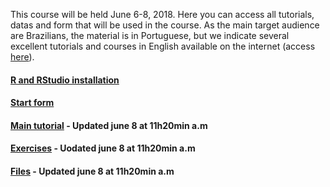 This course will be held June 6-8, 2018. Here you can access all tutorials, datas and form that will be used in the course. As the main target audience are Brazilians, the material is in Portuguese, but we indicate several excellent tutorials and courses in English available on the internet (access [here](english_tutorials.md)).

#### [R and RStudio installation](Tutorial_instalacao.html)

#### [Start form](https://goo.gl/forms/JyDVx1jde05Go7P32)

#### [Main tutorial](cursoR.html) - Updated june 8 at 11h20min a.m

#### [Exercises](Exercicios.html) - Uodated june 8 at 11h20min a.m

#### [Files](arquivos.md) - Updated june 8 at 11h20min a.m
